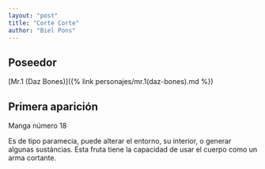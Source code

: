 ```yaml
---
layout: "post"
title: "Corte Corte"
author: "Biel Pons"
---
```


## Poseedor

[Mr.1 (Daz Bones)]({% link personajes/mr.1(daz-bones).md %})

## Primera aparición

Manga número 18

Es de tipo paramecia, puede alterar el entorno, su interior, o generar algunas sustáncias. Esta fruta tiene la capacidad de usar el cuerpo como un arma cortante.
